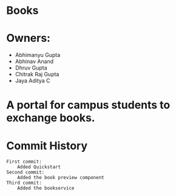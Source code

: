 # Books

# Owners:
*  	Abhimanyu Gupta
*  	Abhinav Anand
*	Dhruv Gupta
*	Chitrak Raj Gupta
*	Jaya Aditya C

# A portal for campus students to exchange books.

# Commit History 
 	First commit: 
 		Added Quickstart 
	Second commit: 
		Added the book preview component
	Third commit:
		Added the bookservice

